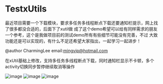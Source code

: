 # TestxUtils
最近项目需要一个下载模块，要求多任务多线程断点下载还要通知栏提示，网上找了很多都没合适的，后面下了xutil做
成了这个demo希望可以给有同样需求的朋友一个参考，这个是我做项目前的测试demo所有有些细节可能没有完善，不过
大致功能还是可以实现的，有什么不足还希望大家指出，一起学习一起进步！

@author CharmingLee email:mingvip@hotmail.com




在xUtil基础上修改，支持多任务多线程断点下载，同时通知栏显示不卡顿，多个activity切换同步暂停继续取消等操作

![image](https://github.com/CharmingLee/TestxUtils/blob/master/image/Screenshot_2015-06-25-09-29-37.png)
![image](https://github.com/CharmingLee/TestxUtils/blob/master/image/Screenshot_2015-06-25-09-29-41.png)
![image](https://github.com/CharmingLee/TestxUtils/blob/master/image/Screenshot_2015-06-25-09-29-51.png)